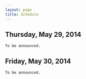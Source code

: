 ```yaml
---
layout: page
title: Schedule
---
```



## Thursday, May 29, 2014

```
To be announced.
```

## Friday, May 30, 2014

```
To be announced.
```
